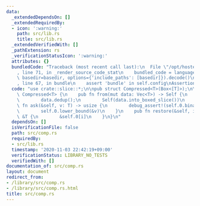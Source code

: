 ```yaml
---
data:
  _extendedDependsOn: []
  _extendedRequiredBy:
  - icon: ':warning:'
    path: src/lib.rs
    title: src/lib.rs
  _extendedVerifiedWith: []
  _pathExtension: rs
  _verificationStatusIcon: ':warning:'
  attributes: {}
  bundledCode: "Traceback (most recent call last):\n  File \"/opt/hostedtoolcache/Python/3.9.0/x64/lib/python3.9/site-packages/onlinejudge_verify/documentation/build.py\"\
    , line 71, in _render_source_code_stat\n    bundled_code = language.bundle(stat.path,\
    \ basedir=basedir, options={'include_paths': [basedir]}).decode()\n  File \"/opt/hostedtoolcache/Python/3.9.0/x64/lib/python3.9/site-packages/onlinejudge_verify/languages/user_defined.py\"\
    , line 67, in bundle\n    assert 'bundle' in self.config\nAssertionError\n"
  code: "use crate::slice::*;\n\npub struct Compressed<T>(Box<[T]>);\n\nimpl<T: Ord>\
    \ Compressed<T> {\n    pub fn from(mut data: Vec<T>) -> Self {\n        data.sort_unstable();\n\
    \        data.dedup();\n        Self(data.into_boxed_slice())\n    }\n    pub\
    \ fn ask(&self, v: T) -> usize {\n        debug_assert!(self.0.binary_search(&v).is_ok());\n\
    \        self.0.lower_bound(&v)\n    }\n    pub fn restore(&self, i: usize) ->\
    \ &T {\n        &self.0[i]\n    }\n}\n"
  dependsOn: []
  isVerificationFile: false
  path: src/comp.rs
  requiredBy:
  - src/lib.rs
  timestamp: '2020-11-03 22:42:19+09:00'
  verificationStatus: LIBRARY_NO_TESTS
  verifiedWith: []
documentation_of: src/comp.rs
layout: document
redirect_from:
- /library/src/comp.rs
- /library/src/comp.rs.html
title: src/comp.rs
---
```


